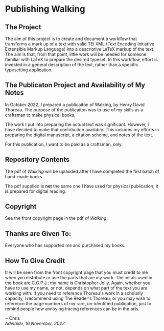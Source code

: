 # Publishing Walking

## The Project

The aim of this project is to create and document a workflow that transforms a mark up of a text with valid TEI XML (Text Encoding Initiative Extensible Markup Language) into a descriptive LaTeX markup of the text. The aim is that, from that point, little work will be needed for someone familiar with LaTeX to prepare the desired typeset. In this workflow, effort is invested in a general description of the text, rather than a specific typesetting application.

## The Publicaton Project and Availability of My Notes

In October 2022, I prepared a publicaiton of Walking, by Henry David Thoreau. The purpose of the publicaiton was to use of my skills as a craftsman to make physical books. 

The work I put into preparing the actual text was significant. However, I have decided to make that contirbution available. This includes my efforts in preparing the digital manuscript, a citation scheme, and notes of the text. 

For this publication, I want to be paid as a craftsman, only.

## Repository Contents

The pdf of _Walking_ will be uplaoded after I have completed the first batch of hand-made books.

The pdf supplied is **not** the same one I have used for physical publication; it is prepared for digital reading.

## Copyright

See the front copyright page in the pdf of _Walking_.

## Thanks are Given To:

Everyone who has supported me and purchased my books.

## How To Give Credit

It will be seen from the front copyright page that you must credit to me when you distribute or use the parts that are my work. The initals used in the book are C.G.P.J.; my name is Christopher Jolly. Again, whether you have to use my name, or not, depends on what part of the text you are working with. If you need to reference Thoreau's work in a scholarly capacity, I recommend using The Reader's Thoreau; or you may wish to reference the page numbers of my rare, un-identified publication, just to remind people how annoying tracing references can be in the arts.

~ Chris<br>
_Adelaide, 16 November, 2022_
